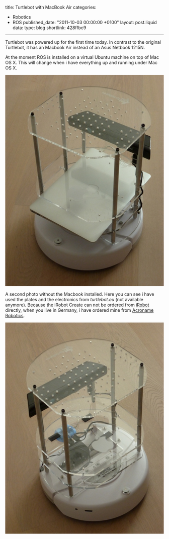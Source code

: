 title: Turtlebot with MacBook Air
categories:
  - Robotics
  - ROS
published_date: "2011-10-03 00:00:00 +0100"
layout: post.liquid
data:
  type: blog
  shortlink: 428ffbc9
---
Turtlebot was powered up for the first time today. In contrast to the original Turtlebot, it has an Macbook Air instead of an Asus Netbook 1215N.

At the moment ROS is installed on a virtual Ubuntu machine on top of Mac OS X. This will change when i have everything up and running under Mac OS X.

<!-- more -->

![Turtlebot](turtlebot_1.jpg)

A second photo without the Macbook installed. Here you can see i have used the plates and the electronics from *turtlebot.eu* (not available anymore).
Because the iRobot Create can not be ordered from [iRobot](http://www.irobot.com/de) directly, when you live in Germany, i have ordered mine
from [Acroname Robotics](https://www.acroname.com).

![Turtlebot](turtlebot_2.jpg)
